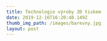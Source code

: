```yaml
---
title: Technologie výroby 3D tiskem
date: 2019-12-16T16:20:48.149Z
thumb_img_path: /images/barevny.jpg
layout: post
---
```


